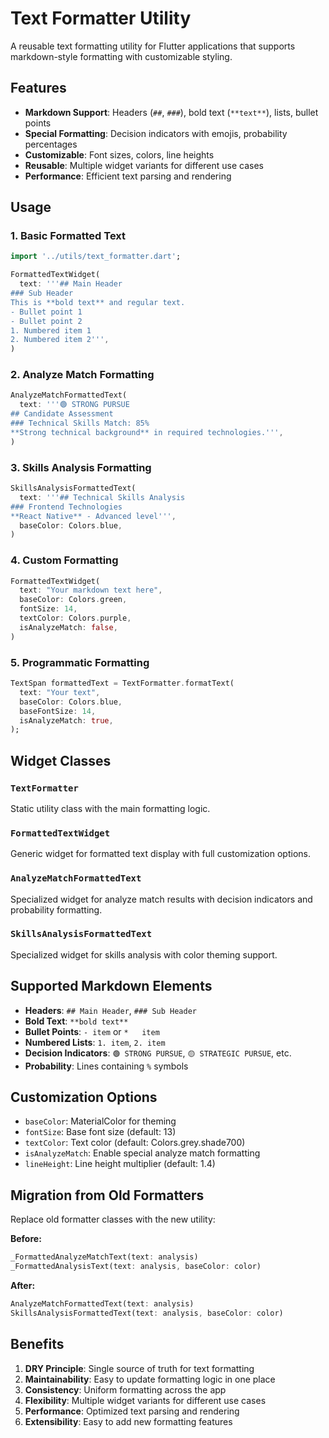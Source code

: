 # Text Formatter Utility

A reusable text formatting utility for Flutter applications that supports markdown-style formatting with customizable styling.

## Features

- **Markdown Support**: Headers (`##`, `###`), bold text (`**text**`), lists, bullet points
- **Special Formatting**: Decision indicators with emojis, probability percentages
- **Customizable**: Font sizes, colors, line heights
- **Reusable**: Multiple widget variants for different use cases
- **Performance**: Efficient text parsing and rendering

## Usage

### 1. Basic Formatted Text

```dart
import '../utils/text_formatter.dart';

FormattedTextWidget(
  text: '''## Main Header
### Sub Header
This is **bold text** and regular text.
- Bullet point 1
- Bullet point 2
1. Numbered item 1
2. Numbered item 2''',
)
```

### 2. Analyze Match Formatting

```dart
AnalyzeMatchFormattedText(
  text: '''🟢 STRONG PURSUE
## Candidate Assessment
### Technical Skills Match: 85%
**Strong technical background** in required technologies.''',
)
```

### 3. Skills Analysis Formatting

```dart
SkillsAnalysisFormattedText(
  text: '''## Technical Skills Analysis
### Frontend Technologies
**React Native** - Advanced level''',
  baseColor: Colors.blue,
)
```

### 4. Custom Formatting

```dart
FormattedTextWidget(
  text: "Your markdown text here",
  baseColor: Colors.green,
  fontSize: 14,
  textColor: Colors.purple,
  isAnalyzeMatch: false,
)
```

### 5. Programmatic Formatting

```dart
TextSpan formattedText = TextFormatter.formatText(
  text: "Your text",
  baseColor: Colors.blue,
  baseFontSize: 14,
  isAnalyzeMatch: true,
);
```

## Widget Classes

### `TextFormatter`
Static utility class with the main formatting logic.

### `FormattedTextWidget`
Generic widget for formatted text display with full customization options.

### `AnalyzeMatchFormattedText`
Specialized widget for analyze match results with decision indicators and probability formatting.

### `SkillsAnalysisFormattedText`
Specialized widget for skills analysis with color theming support.

## Supported Markdown Elements

- **Headers**: `## Main Header`, `### Sub Header`
- **Bold Text**: `**bold text**`
- **Bullet Points**: `- item` or `*   item`
- **Numbered Lists**: `1. item`, `2. item`
- **Decision Indicators**: `🟢 STRONG PURSUE`, `🟡 STRATEGIC PURSUE`, etc.
- **Probability**: Lines containing `%` symbols

## Customization Options

- `baseColor`: MaterialColor for theming
- `fontSize`: Base font size (default: 13)
- `textColor`: Text color (default: Colors.grey.shade700)
- `isAnalyzeMatch`: Enable special analyze match formatting
- `lineHeight`: Line height multiplier (default: 1.4)

## Migration from Old Formatters

Replace old formatter classes with the new utility:

**Before:**
```dart
_FormattedAnalyzeMatchText(text: analysis)
_FormattedAnalysisText(text: analysis, baseColor: color)
```

**After:**
```dart
AnalyzeMatchFormattedText(text: analysis)
SkillsAnalysisFormattedText(text: analysis, baseColor: color)
```

## Benefits

1. **DRY Principle**: Single source of truth for text formatting
2. **Maintainability**: Easy to update formatting logic in one place
3. **Consistency**: Uniform formatting across the app
4. **Flexibility**: Multiple widget variants for different use cases
5. **Performance**: Optimized text parsing and rendering
6. **Extensibility**: Easy to add new formatting features
